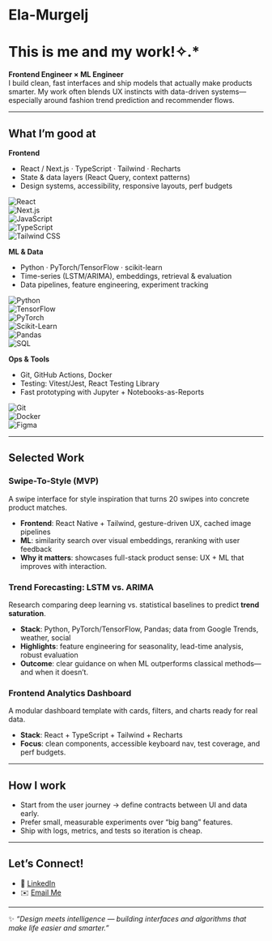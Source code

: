 # Ela-Murgelj
# This is me and my work!✧.*

**Frontend Engineer × ML Engineer**  
I build clean, fast interfaces and ship models that actually make products smarter. My work often blends UX instincts with data-driven systems—especially around fashion trend prediction and recommender flows.

---

## What I’m good at

**Frontend**
- React / Next.js · TypeScript · Tailwind · Recharts
- State & data layers (React Query, context patterns)
- Design systems, accessibility, responsive layouts, perf budgets
  
![React](https://img.shields.io/badge/-React-61DAFB?logo=react&logoColor=black)  
![Next.js](https://img.shields.io/badge/-Next.js-000000?logo=nextdotjs)  
![JavaScript](https://img.shields.io/badge/-JavaScript-F7DF1E?logo=javascript&logoColor=black)  
![TypeScript](https://img.shields.io/badge/-TypeScript-3178C6?logo=typescript&logoColor=white)  
![Tailwind CSS](https://img.shields.io/badge/-TailwindCSS-38B2AC?logo=tailwind-css&logoColor=white)  

**ML & Data**
- Python · PyTorch/TensorFlow · scikit-learn
- Time-series (LSTM/ARIMA), embeddings, retrieval & evaluation
- Data pipelines, feature engineering, experiment tracking
 
![Python](https://img.shields.io/badge/-Python-3776AB?logo=python&logoColor=white)  
![TensorFlow](https://img.shields.io/badge/-TensorFlow-FF6F00?logo=tensorflow&logoColor=white)  
![PyTorch](https://img.shields.io/badge/-PyTorch-EE4C2C?logo=pytorch&logoColor=white)  
![Scikit-Learn](https://img.shields.io/badge/-Scikit--Learn-F7931E?logo=scikit-learn&logoColor=white)  
![Pandas](https://img.shields.io/badge/-Pandas-150458?logo=pandas)  
![SQL](https://img.shields.io/badge/-SQL-4479A1?logo=mysql&logoColor=white)  

**Ops & Tools**
- Git, GitHub Actions, Docker
- Testing: Vitest/Jest, React Testing Library
- Fast prototyping with Jupyter + Notebooks-as-Reports

![Git](https://img.shields.io/badge/-Git-F05032?logo=git&logoColor=white)  
![Docker](https://img.shields.io/badge/-Docker-2496ED?logo=docker&logoColor=white)  
![Figma](https://img.shields.io/badge/-Figma-F24E1E?logo=figma&logoColor=white)  

---

## Selected Work

### Swipe-To-Style (MVP)
A swipe interface for style inspiration that turns 20 swipes into concrete product matches.  
- **Frontend**: React Native + Tailwind, gesture-driven UX, cached image pipelines  
- **ML**: similarity search over visual embeddings, reranking with user feedback  
- **Why it matters**: showcases full-stack product sense: UX + ML that improves with interaction.

### Trend Forecasting: LSTM vs. ARIMA
Research comparing deep learning vs. statistical baselines to predict **trend saturation**.  
- **Stack**: Python, PyTorch/TensorFlow, Pandas; data from Google Trends, weather, social  
- **Highlights**: feature engineering for seasonality, lead-time analysis, robust evaluation  
- **Outcome**: clear guidance on when ML outperforms classical methods—and when it doesn’t.

### Frontend Analytics Dashboard
A modular dashboard template with cards, filters, and charts ready for real data.  
- **Stack**: React + TypeScript + Tailwind + Recharts  
- **Focus**: clean components, accessible keyboard nav, test coverage, and perf budgets.

---

## How I work
- Start from the user journey → define contracts between UI and data early.  
- Prefer small, measurable experiments over “big bang” features.  
- Ship with logs, metrics, and tests so iteration is cheap.

---

## Let’s Connect!  
  
- 💼 [LinkedIn](www.linkedin.com/in/ela-murgelj)    
- ✉️ [Email Me](mailto:ela.murgelj@gmail.com)  

---

✨ *“Design meets intelligence — building interfaces and algorithms that make life easier and smarter.”*  



